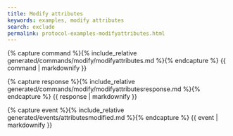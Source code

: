 ```yaml
---
title: Modify attributes
keywords: examples, modify attributes
search: exclude
permalink: protocol-examples-modifyattributes.html
---
```


{% capture command %}{% include_relative generated/commands/modify/modifyattributes.md %}{% endcapture %}
{{ command | markdownify }}

{% capture response %}{% include_relative generated/commands/modify/modifyattributesresponse.md %}{% endcapture %}
{{ response | markdownify }}

{% capture event %}{% include_relative generated/events/attributesmodified.md %}{% endcapture %}
{{ event | markdownify }}

